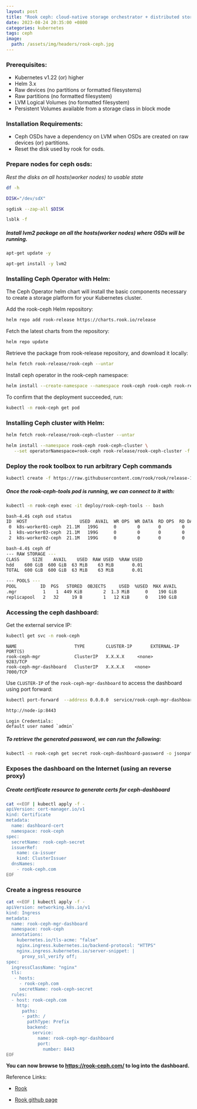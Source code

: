 ```yaml
---
layout: post
title: "Rook ceph: cloud-native storage orchestrator + distributed storage system"
date: 2023-08-24 20:35:00 +0800
categories: kubernetes
tags: ceph
image:
  path: /assets/img/headers/rook-ceph.jpg
---
```


### Prerequisites:

- Kubernetes v1.22 (or) higher
- Helm 3.x
- Raw devices (no partitions or formatted filesystems)
- Raw partitions (no formatted filesystem)
- LVM Logical Volumes (no formatted filesystem)
- Persistent Volumes available from a storage class in block mode

### Installation Requirements:

- Ceph OSDs have a dependency on LVM when OSDs are created on raw devices (or) partitions.
- Reset the disk used by rook for osds.

### Prepare nodes for ceph osds:

*Rest the disks on all hosts(worker nodes) to usable state*

```sh
df -h

DISK="/dev/sdX"

sgdisk --zap-all $DISK

lsblk -f
```

##### Install lvm2 package on all the hosts(worker nodes) where OSDs will be running.

```sh
apt-get update -y 

apt-get install -y lvm2
```

### Installing Ceph Operator with Helm:
The Ceph Operator helm chart will install the basic components necessary to create a storage platform for your Kubernetes cluster.

Add the rook-ceph Helm repository:
```sh
helm repo add rook-release https://charts.rook.io/release
```

Fetch the latest charts from the repository:
```sh
helm repo update
```

Retrieve the package from rook-release repository, and download it locally:

```sh
helm fetch rook-release/rook-ceph --untar
```

Install ceph operator in the rook-ceph namespace:

```sh
helm install --create-namespace --namespace rook-ceph rook-ceph rook-release/rook-ceph -f values.yaml --version 1.12
```

To confirm that the deployment succeeded, run:
```sh
kubectl -n rook-ceph get pod
```

### Installing Ceph cluster with Helm:

```sh
helm fetch rook-release/rook-ceph-cluster --untar
```

```sh
helm install --namespace rook-ceph rook-ceph-cluster \
   --set operatorNamespace=rook-ceph rook-release/rook-ceph-cluster -f values.yaml
```

### Deploy the rook toolbox to run arbitrary Ceph commands
```sh
kubectl create -f https://raw.githubusercontent.com/rook/rook/release-1.12/deploy/examples/toolbox.yaml
```

##### Once the rook-ceph-tools pod is running, we can connect to it with:
```sh
kubectl -n rook-ceph exec -it deploy/rook-ceph-tools -- bash
```

```sh
bash-4.4$ ceph osd status
ID  HOST                    USED  AVAIL  WR OPS  WR DATA  RD OPS  RD DATA  STATE
 0  k8s-worker01-ceph  21.1M   199G      0        0       0        0   exists,up
 1  k8s-worker03-ceph  21.1M   199G      0        0       0        0   exists,up
 2  k8s-worker02-ceph  21.1M   199G      0        0       0        0   exists,up

bash-4.4$ ceph df
--- RAW STORAGE ---
CLASS     SIZE    AVAIL    USED  RAW USED  %RAW USED
hdd    600 GiB  600 GiB  63 MiB    63 MiB       0.01
TOTAL  600 GiB  600 GiB  63 MiB    63 MiB       0.01

--- POOLS ---
POOL         ID  PGS   STORED  OBJECTS     USED  %USED  MAX AVAIL
.mgr          1    1  449 KiB        2  1.3 MiB      0    190 GiB
replicapool   2   32     19 B        1   12 KiB      0    190 GiB
```

### Accessing the ceph dashboard:

Get the external service IP:
```sh
kubectl get svc -n rook-ceph
```
```
NAME                      TYPE        CLUSTER-IP       EXTERNAL-IP   PORT(S)
rook-ceph-mgr             ClusterIP   X.X.X.X     <none>        9283/TCP            
rook-ceph-mgr-dashboard   ClusterIP   X.X.X.X    <none>        7000/TCP 
```
Use `CLUSTER-IP` of the `rook-ceph-mgr-dashboard` to access the dashboard using port forward:

```sh
kubectl port-forward  --address 0.0.0.0  service/rook-ceph-mgr-dashboard 8443:7000 -n rook-ceph
```

```html
http://node-ip:8443 
```
```
Login Credentials:
default user named `admin`
```
##### To retrieve the generated password, we can run the following:
```sh
kubectl -n rook-ceph get secret rook-ceph-dashboard-password -o jsonpath="{['data']['password']}" | base64 --decode && echo
```

### Exposes the dashboard on the Internet (using an reverse proxy)

##### Create certificate resource to generate certs for ceph-dashboard

```sh
cat <<EOF | kubectl apply -f -
apiVersion: cert-manager.io/v1
kind: Certificate
metadata:
  name: dashboard-cert
  namespace: rook-ceph
spec:
  secretName: rook-ceph-secret   
  issuerRef:
    name: ca-issuer
    kind: ClusterIssuer
  dnsNames:
    - rook-ceph.com
EOF
```

### Create a ingress resource

```sh
cat <<EOF | kubectl apply -f -
apiVersion: networking.k8s.io/v1
kind: Ingress
metadata:
  name: rook-ceph-mgr-dashboard
  namespace: rook-ceph
  annotations:
    kubernetes.io/tls-acme: "false"
    nginx.ingress.kubernetes.io/backend-protocol: "HTTPS"
    nginx.ingress.kubernetes.io/server-snippet: |
      proxy_ssl_verify off;
spec:
  ingressClassName: "nginx"
  tls:
   - hosts:
     - rook-ceph.com
     secretName: rook-ceph-secret
  rules:
  - host: rook-ceph.com
    http:
      paths:
      - path: /
        pathType: Prefix
        backend:
          service:
            name: rook-ceph-mgr-dashboard
            port:
              number: 8443
EOF
```

**You can now browse to https://rook-ceph.com/ to log into the dashboard.**

Reference Links:

- [Rook](https://rook.io/docs/rook/v1.12/Getting-Started/intro/)

- [Rook github page](https://github.com/rook/rook/tree/master/deploy/examples)